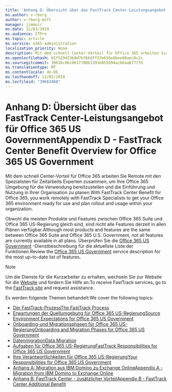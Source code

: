 ```yaml
---
title: 'Anhang D: Übersicht über das FastTrack Center-Leistungsangebot für Office 365 US Government'
ms.author: v-rberg
author: v-rberg-msft
manager: jimmuir
ms.date: 12/03/2019
ms.audience: ITPro
ms.topic: article
ms.service: o365-administration
localization_priority: None
description: Mit dem schnell Center-Vorteil für Office 365 arbeiten Sie Remote mit den Spezialisten für Zeitarbeits Experten zusammen, um Ihre Office 365 Umgebung für die Verwendung bereitzustellen und die Einführung und Nutzung in Ihrer Organisation zu planen.
ms.openlocfilehash: b5f529d23b9d7b766dff37e656e8bee08aec0c2c
ms.sourcegitcommit: 39616c06c0617700b1393e055894acb6aa6f7776
ms.translationtype: MT
ms.contentlocale: de-DE
ms.lasthandoff: 12/02/2019
ms.locfileid: "39663468"
---
```

# <a name="appendix-d---fasttrack-center-benefit-overview-for-office-365-us-government"></a><span data-ttu-id="64b75-103">Anhang D: Übersicht über das FastTrack Center-Leistungsangebot für Office 365 US Government</span><span class="sxs-lookup"><span data-stu-id="64b75-103">Appendix D - FastTrack Center Benefit Overview for Office 365 US Government</span></span>

<span data-ttu-id="64b75-104">Mit dem schnell Center-Vorteil für Office 365 arbeiten Sie Remote mit den Spezialisten für Zeitarbeits Experten zusammen, um Ihre Office 365 Umgebung für die Verwendung bereitzustellen und die Einführung und Nutzung in Ihrer Organisation zu planen.</span><span class="sxs-lookup"><span data-stu-id="64b75-104">With FastTrack Center Benefit for Office 365, you work remotely with FastTrack Specialists to get your Office 365 environment ready for use and plan rollout and usage within your organization.</span></span> 
  
<span data-ttu-id="64b75-105">Obwohl die meisten Produkte und Features zwischen Office 365 Suite und Office 365 US-Regierung gleich sind, sind nicht alle Features derzeit in allen Plänen verfügbar.</span><span class="sxs-lookup"><span data-stu-id="64b75-105">Although most products and features are the same between Office 365 Suite and Office 365 U.S. Government, not all features are currently available in all plans.</span></span> <span data-ttu-id="64b75-106">Überprüfen Sie die [Office 365 US Government](https://aka.ms/aboutgovcloud) -Dienstbeschreibung für die aktuellste Liste der Funktionen.</span><span class="sxs-lookup"><span data-stu-id="64b75-106">Review the [Office 365 US Government](https://aka.ms/aboutgovcloud) service description for the most up-to-date list of features.</span></span>

> [!NOTE]
> <span data-ttu-id="64b75-107">Um die Dienste für die Kurzarbeiter zu erhalten, wechseln Sie zur Website für die [Website](https://go.microsoft.com/fwlink/?linkid=780698) und fordern Sie Hilfe an.</span><span class="sxs-lookup"><span data-stu-id="64b75-107">To receive FastTrack services, go to the [FastTrack site](https://go.microsoft.com/fwlink/?linkid=780698) and request assistance.</span></span>  

<span data-ttu-id="64b75-108">Es werden folgende Themen behandelt:</span><span class="sxs-lookup"><span data-stu-id="64b75-108">We cover the following topics:</span></span>
- [<span data-ttu-id="64b75-109">Der FastTrack-Prozess</span><span class="sxs-lookup"><span data-stu-id="64b75-109">The FastTrack Process</span></span>](O365-fasttrack-process.md) 
- [<span data-ttu-id="64b75-110">Erwartungen der Quellumgebung für Office 365 US-Regierung</span><span class="sxs-lookup"><span data-stu-id="64b75-110">Source Environment Expectations for Office 365 US Government</span></span>](US-Gov-appendix-source-environment-expectations.md)   
- [<span data-ttu-id="64b75-111">Onboarding-und Migrationsphasen für Office 365 US-Regierung</span><span class="sxs-lookup"><span data-stu-id="64b75-111">Onboarding and Migration Phases for Office 365 US Government</span></span>](US-Gov-appendix-onboarding-and-migration.md)
- [<span data-ttu-id="64b75-112">Datenmigration</span><span class="sxs-lookup"><span data-stu-id="64b75-112">Data Migration</span></span>](O365-data-migration.md)    
- [<span data-ttu-id="64b75-113">Aufgaben für Office 365 US-Regierung</span><span class="sxs-lookup"><span data-stu-id="64b75-113">FastTrack Responsibilities for Office 365 US Government</span></span>](US-Gov-appendix-fasttrack-responsibilities.md)   
- [<span data-ttu-id="64b75-114">Ihre Verantwortlichkeiten für Office 365 US-Regierung</span><span class="sxs-lookup"><span data-stu-id="64b75-114">Your Responsibilities for Office 365 US Government</span></span>](US-Gov-appendix-your-responsibilities.md) 
- [<span data-ttu-id="64b75-115">Anhang A: Migration aus IBM Domino zu Exchange Online</span><span class="sxs-lookup"><span data-stu-id="64b75-115">Appendix A - Migration from IBM Domino to Exchange Online</span></span>](O365-from-ibm-domino-to-exchange-online.md)   
- [<span data-ttu-id="64b75-116">Anhang B: FastTrack Center - zusätzlicher Vorteil</span><span class="sxs-lookup"><span data-stu-id="64b75-116">Appendix B - FastTrack Center Additional Benefit</span></span>](O365-fasttrack-additional-benefits.md)


